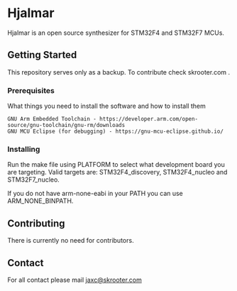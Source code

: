 # Hjalmar

Hjalmar is an open source synthesizer for STM32F4 and STM32F7 MCUs.

## Getting Started

This repository serves only as a backup. To contribute check skrooter.com .

### Prerequisites

What things you need to install the software and how to install them

```
GNU Arm Embedded Toolchain - https://developer.arm.com/open-source/gnu-toolchain/gnu-rm/downloads
GNU MCU Eclipse (for debugging) - https://gnu-mcu-eclipse.github.io/
```

### Installing

Run the make file using PLATFORM to select what development board you are targeting. Valid targets are: STM32F4_discovery, STM32F4_nucleo and STM32F7_nucleo.

If you do not have arm-none-eabi in your PATH you can use ARM_NONE_BINPATH.

## Contributing

There is currently no need for contributors.

## Contact

For all contact please mail jaxc@skrooter.com
